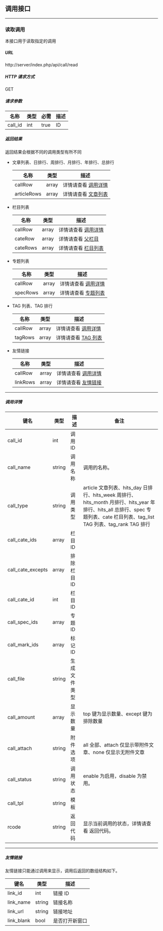 ## 调用接口

----------

### 读取调用

本接口用于读取指定的调用

##### URL

http://server/index.php/api/call/read

##### HTTP 请求方式

GET

##### 请求参数

| 名称 | 类型 | 必需 | 描述 |
| - | - | - | - |
| call_id | int | true | ID |

##### 返回结果

返回结果会根据不同的调用类型有所不同

* 文章列表、日排行、周排行、月排行、年排行、总排行

    | 名称 | 类型 | 描述 |
    | - | - | - |
    | callRow | array | 详情请查看 [调用详情](#callRow) |
    | articleRows | array | 详情请查看 [文章列表](article.md) |


* 栏目列表

    | 名称 | 类型 | 描述 |
    | - | - | - |
    | callRow | array | 详情请查看 [调用详情](#callRow) |
    | cateRow | array | 详情请查看 [父栏目](cate.md) |
    | cateRows | array | 详情请查看 [栏目列表](cate.md) |

* 专题列表

    | 名称 | 类型 | 描述 |
    | - | - | - |
    | callRow | array | 详情请查看 [调用详情](#callRow) |
    | specRows | array | 详情请查看 [专题列表](spec.md) |

* TAG 列表、TAG 排行

    | 名称 | 类型 | 描述 |
    | - | - | - |
    | callRow | array | 详情请查看 [调用详情](#callRow) |
    | tagRows | array | 详情请查看 [TAG 列表](tag.md) |

* 友情链接

    | 名称 | 类型 | 描述 |
    | - | - | - |
    | callRow | array | 详情请查看 [调用详情](#callRow) |
    | linkRows | array | 详情请查看 [友情链接](#linkRow) |

----------

<span id="callRow"></span>

##### 调用详情

| 键名 | 类型 | 描述 | 备注 |
| - | - | - | - |
| call_id | int | 调用 ID |   |
| call_name | string | 调用名称 | 调用的名称。 |
| call_type | string | 调用类型 | article 文章列表、hits_day 日排行、hits_week 周排行、hits_month 月排行、hits_year 年排行、hits_all 总排行、spec 专题列表、cate 栏目列表、tag_list TAG 列表、tag_rank TAG 排行 |
| call_cate_ids | array | 栏目 ID |   |
| call_cate_excepts | array | 排除栏目 ID |   |
| call_cate_id | int | 栏目 ID |   |
| call_spec_ids | array | 专题 ID |  | 
| call_mark_ids | array | 标记 ID |   |
| call_file | string | 生成文件类型 |  
| call_amount | array | 显示数量 | top 键为显示数量、except 键为排除数量 |
| call_attach | string | 附件选项 | all 全部、attach 仅显示带附件文章、none 仅显示无附件文章 |
| call_status | string | 调用状态 | enable 为启用，disable 为禁用。 |
| call_tpl | string | 模板 |   |
| rcode | string | 返回代码 | 显示当前调用的状态，详情请查看 返回代码。 |


----------

<span id="linkRow"></span>

##### 友情链接

友情链接只能通过调用来显示，调用后返回的数组结构如下。

| 键名 | 类型 | 描述 |
| - | - | - |
| link_id | int | 链接 ID |
| link_name | string | 链接名称 |
| link_url | string | 链接地址 |
| link_blank | bool | 是否打开新窗口 |
